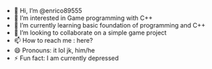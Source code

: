 - 👋 Hi, I’m @enrico89555
- 👀 I’m interested in Game programming with C++
- 🌱 I’m currently learning basic foundation of programming and C++
- 💞️ I’m looking to collaborate on a simple game project
- 📫 How to reach me : here?
- 😄 Pronouns: it lol jk, him/he
- ⚡ Fun fact: I am currently depressed

<!---
enrico89555/enrico89555 is a ✨ special ✨ repository because its `README.md` (this file) appears on your GitHub profile.
You can click the Preview link to take a look at your changes.
--->
